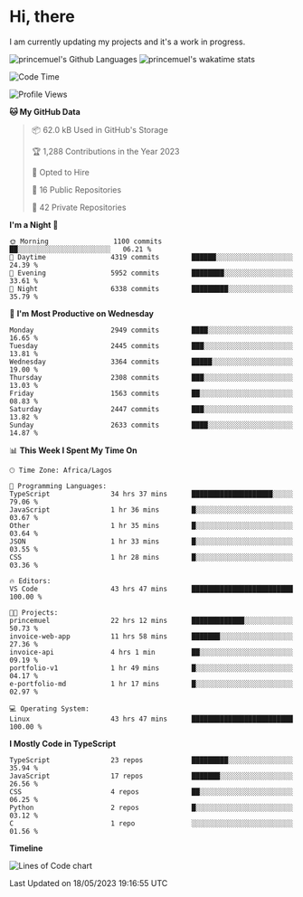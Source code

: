 # Hi, there

I am currently updating my projects and it's a work in progress.

![princemuel's Github Languages](https://github-readme-stats.vercel.app/api/top-langs/?username=princemuel&text_color=586069&layout=compact&hide_border=true&title_color=0366d6&count_private=true&include_all_commits=true&theme=tokyonight&show_icons=true)
![princemuel's wakatime stats](https://github-readme-stats.vercel.app/api/wakatime?username=princemuel&text_color=586069&layout=compact&hide_border=true&title_color=0366d6&count_private=true&include_all_commits=true&theme=tokyonight&show_icons=true)

<!--START_SECTION:waka-->
![Code Time](http://img.shields.io/badge/Code%20Time-2%2C372%20hrs%2037%20mins-blue)

![Profile Views](http://img.shields.io/badge/Profile%20Views-77-blue)

**🐱 My GitHub Data** 

> 📦 62.0 kB Used in GitHub's Storage 
 > 
> 🏆 1,288 Contributions in the Year 2023
 > 
> 💼 Opted to Hire
 > 
> 📜 16 Public Repositories 
 > 
> 🔑 42 Private Repositories 
 > 
**I'm a Night 🦉** 

```text
🌞 Morning                1100 commits        ██░░░░░░░░░░░░░░░░░░░░░░░   06.21 % 
🌆 Daytime                4319 commits        ██████░░░░░░░░░░░░░░░░░░░   24.39 % 
🌃 Evening                5952 commits        ████████░░░░░░░░░░░░░░░░░   33.61 % 
🌙 Night                  6338 commits        █████████░░░░░░░░░░░░░░░░   35.79 % 
```
📅 **I'm Most Productive on Wednesday** 

```text
Monday                   2949 commits        ████░░░░░░░░░░░░░░░░░░░░░   16.65 % 
Tuesday                  2445 commits        ███░░░░░░░░░░░░░░░░░░░░░░   13.81 % 
Wednesday                3364 commits        █████░░░░░░░░░░░░░░░░░░░░   19.00 % 
Thursday                 2308 commits        ███░░░░░░░░░░░░░░░░░░░░░░   13.03 % 
Friday                   1563 commits        ██░░░░░░░░░░░░░░░░░░░░░░░   08.83 % 
Saturday                 2447 commits        ███░░░░░░░░░░░░░░░░░░░░░░   13.82 % 
Sunday                   2633 commits        ████░░░░░░░░░░░░░░░░░░░░░   14.87 % 
```


📊 **This Week I Spent My Time On** 

```text
🕑︎ Time Zone: Africa/Lagos

💬 Programming Languages: 
TypeScript               34 hrs 37 mins      ████████████████████░░░░░   79.06 % 
JavaScript               1 hr 36 mins        █░░░░░░░░░░░░░░░░░░░░░░░░   03.67 % 
Other                    1 hr 35 mins        █░░░░░░░░░░░░░░░░░░░░░░░░   03.64 % 
JSON                     1 hr 33 mins        █░░░░░░░░░░░░░░░░░░░░░░░░   03.55 % 
CSS                      1 hr 28 mins        █░░░░░░░░░░░░░░░░░░░░░░░░   03.36 % 

🔥 Editors: 
VS Code                  43 hrs 47 mins      █████████████████████████   100.00 % 

🐱‍💻 Projects: 
princemuel               22 hrs 12 mins      █████████████░░░░░░░░░░░░   50.73 % 
invoice-web-app          11 hrs 58 mins      ███████░░░░░░░░░░░░░░░░░░   27.36 % 
invoice-api              4 hrs 1 min         ██░░░░░░░░░░░░░░░░░░░░░░░   09.19 % 
portfolio-v1             1 hr 49 mins        █░░░░░░░░░░░░░░░░░░░░░░░░   04.17 % 
e-portfolio-md           1 hr 17 mins        █░░░░░░░░░░░░░░░░░░░░░░░░   02.97 % 

💻 Operating System: 
Linux                    43 hrs 47 mins      █████████████████████████   100.00 % 
```

**I Mostly Code in TypeScript** 

```text
TypeScript               23 repos            █████████░░░░░░░░░░░░░░░░   35.94 % 
JavaScript               17 repos            ███████░░░░░░░░░░░░░░░░░░   26.56 % 
CSS                      4 repos             ██░░░░░░░░░░░░░░░░░░░░░░░   06.25 % 
Python                   2 repos             █░░░░░░░░░░░░░░░░░░░░░░░░   03.12 % 
C                        1 repo              ░░░░░░░░░░░░░░░░░░░░░░░░░   01.56 % 
```



**Timeline**

![Lines of Code chart](https://raw.githubusercontent.com/princemuel/princemuel/main/assets/bar_graph.png)


 Last Updated on 18/05/2023 19:16:55 UTC
<!--END_SECTION:waka-->
